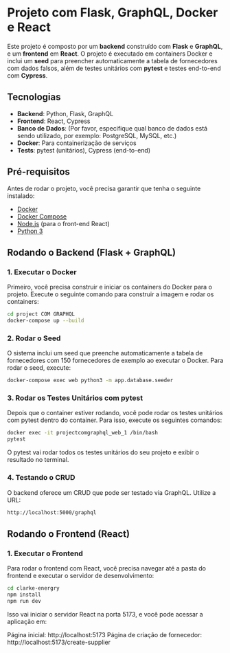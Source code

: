 # Projeto com Flask, GraphQL, Docker e React

Este projeto é composto por um **backend** construído com **Flask** e **GraphQL**, e um **frontend** em **React**. O projeto é executado em containers Docker e inclui um **seed** para preencher automaticamente a tabela de fornecedores com dados falsos, além de testes unitários com **pytest** e testes end-to-end com **Cypress**.

## Tecnologias

- **Backend**: Python, Flask, GraphQL
- **Frontend**: React, Cypress
- **Banco de Dados**: (Por favor, especifique qual banco de dados está sendo utilizado, por exemplo: PostgreSQL, MySQL, etc.)
- **Docker**: Para containerização de serviços
- **Tests**: pytest (unitários), Cypress (end-to-end)

## Pré-requisitos

Antes de rodar o projeto, você precisa garantir que tenha o seguinte instalado:

- [Docker](https://www.docker.com/get-started)
- [Docker Compose](https://docs.docker.com/compose/install/)
- [Node.js](https://nodejs.org/) (para o front-end React)
- [Python 3](https://www.python.org/downloads/)

## Rodando o Backend (Flask + GraphQL)

### 1. Executar o Docker

Primeiro, você precisa construir e iniciar os containers do Docker para o projeto. Execute o seguinte comando para construir a imagem e rodar os containers:

```bash
cd project COM GRAPHQL
docker-compose up --build

```
### 2. Rodar o Seed

O sistema inclui um seed que preenche automaticamente a tabela de fornecedores com 150 fornecedores de exemplo ao executar o Docker. Para rodar o seed, execute:

```bash
docker-compose exec web python3 -m app.database.seeder

```

### 3. Rodar os Testes Unitários com pytest

Depois que o container estiver rodando, você pode rodar os testes unitários com pytest dentro do container. Para isso, execute os seguintes comandos:

```bash
docker exec -it projectcomgraphql_web_1 /bin/bash
pytest

```
O pytest vai rodar todos os testes unitários do seu projeto e exibir o resultado no terminal.

### 4. Testando o CRUD

O backend oferece um CRUD que pode ser testado via GraphQL. Utilize a URL:


```bash
http://localhost:5000/graphql

```

## Rodando o Frontend (React)

### 1. Executar o Frontend

Para rodar o frontend com React, você precisa navegar até a pasta do frontend e executar o servidor de desenvolvimento:

```bash
cd clarke-energry
npm install
npm run dev

```
Isso vai iniciar o servidor React na porta 5173, e você pode acessar a aplicação em:

Página inicial: http://localhost:5173
Página de criação de fornecedor: http://localhost:5173/create-supplier


